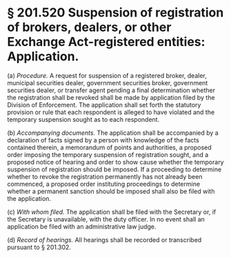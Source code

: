# § 201.520   Suspension of registration of brokers, dealers, or other Exchange Act-registered entities: Application.

(a) *Procedure.* A request for suspension of a registered broker, dealer, municipal securities dealer, government securities broker, government securities dealer, or transfer agent pending a final determination whether the registration shall be revoked shall be made by application filed by the Division of Enforcement. The application shall set forth the statutory provision or rule that each respondent is alleged to have violated and the temporary suspension sought as to each respondent. 


(b) *Accompanying documents.* The application shall be accompanied by a declaration of facts signed by a person with knowledge of the facts contained therein, a memorandum of points and authorities, a proposed order imposing the temporary suspension of registration sought, and a proposed notice of hearing and order to show cause whether the temporary suspension of registration should be imposed. If a proceeding to determine whether to revoke the registration permanently has not already been commenced, a proposed order instituting proceedings to determine whether a permanent sanction should be imposed shall also be filed with the application. 


(c) *With whom filed.* The application shall be filed with the Secretary or, if the Secretary is unavailable, with the duty officer. In no event shall an application be filed with an administrative law judge. 


(d) *Record of hearings.* All hearings shall be recorded or transcribed pursuant to § 201.302. 




